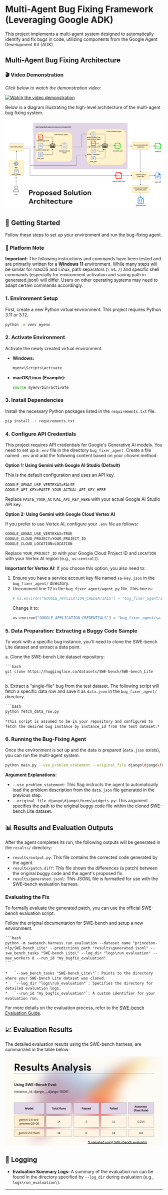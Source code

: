 # Multi-Agent Bug Fixing Framework (Leveraging Google ADK)

This project implements a multi-agent system designed to automatically identify and fix bugs in code, utilizing components from the Google Agent Development Kit (ADK).

##  Multi-Agent Bug Fixing Architecture

### 🎬 Video Demonstration
*Click below to watch the demonstration video:*

[![Watch the video demonstration](https://img.youtube.com/vi/GMbT9j8fp3M/maxresdefault.jpg)](https://youtu.be/GMbT9j8fp3M)

Below is a diagram illustrating the high-level architecture of the multi-agent bug fixing system.

![Architecture Diagram](assets/agent_architecture_diagram.png)

## 🚀 Getting Started

Follow these steps to set up your environment and run the bug-fixing agent.

### 📝 Platform Note

**Important:** The following instructions and commands have been tested and are primarily written for a **Windows 11** environment. While many steps will be similar for macOS and Linux, path separators (`\` vs. `/`) and specific shell commands (especially for environment activation and saving path in generated.jsonl) will differ. Users on other operating systems may need to adapt certain commands accordingly.

### 1. Environment Setup

First, create a new Python virtual environment. This project requires Python 3.11 or 3.12.

```bash
python -m venv myenv
```

### 2. Activate Environment

Activate the newly created virtual environment.

*   **Windows:**
    ```bash
    myenv\Scripts\activate
    ```
*   **macOS/Linux (Example):**
    ```bash
    source myenv/bin/activate
    ```

### 3. Install Dependencies

Install the necessary Python packages listed in the `requirements.txt` file.

```bash
pip install -r requirements.txt
```

### 4. Configure API Credentials

This project requires API credentials for Google's Generative AI models. You need to set up a `.env` file in the directory `bug_fixer_agent`. Create a file named `.env` and add the following content based on your chosen method:

**Option 1: Using Gemini with Google AI Studio (Default)**

This is the default configuration and uses an API key.

```env
GOOGLE_GENAI_USE_VERTEXAI=FALSE
GOOGLE_API_KEY=PASTE_YOUR_ACTUAL_API_KEY_HERE
```
Replace `PASTE_YOUR_ACTUAL_API_KEY_HERE` with your actual Google AI Studio API key.

**Option 2: Using Gemini with Google Cloud Vertex AI**

If you prefer to use Vertex AI, configure your `.env` file as follows:

```env
GOOGLE_GENAI_USE_VERTEXAI=TRUE
GOOGLE_CLOUD_PROJECT=YOUR_PROJECT_ID
GOOGLE_CLOUD_LOCATION=LOCATION
```
Replace `YOUR_PROJECT_ID` with your Google Cloud Project ID and `LOCATION` with your Vertex AI region (e.g., `us-central1`).

**Important for Vertex AI:**
If you choose this option, you also need to:
1.  Ensure you have a service account key file named `sa-key.json` in the `bug_fixer_agent/` directory.
2.  Uncomment line 12 in the `bug_fixer_agent/agent.py` file. This line is:
    ```python
    # os.environ["GOOGLE_APPLICATION_CREDENTIALS"] = "bug_fixer_agent/sa-key.json"
    ```
    Change it to:
    ```python
    os.environ["GOOGLE_APPLICATION_CREDENTIALS"] = "bug_fixer_agent/sa-key.json"
    ```

### 5. Data Preparation: Extracting a Buggy Code Sample

To work with a specific bug instance, you'll need to clone the SWE-bench Lite dataset and extract a data point.

a.  Clone the SWE-bench Lite dataset repository:

    ```bash
    git clone https://huggingface.co/datasets/SWE-bench/SWE-bench_Lite
    ```

b.  Extract a "single-file" bug from the test dataset. The following script will fetch a specific data row and save it as `data.json` in the `bug_fixer_agent/` directory.

    ```bash
    python fetch_data_row.py
    ```
    *This script is assumed to be in your repository and configured to fetch the desired bug instance by instance_id from the test dataset.*

### 6. Running the Bug-Fixing Agent

Once the environment is set up and the data is prepared (`data.json` exists), you can run the multi-agent system.

```bash
python main.py --use_problem_statement --original_file django\django\forms\widgets.py
```

**Argument Explanations:**

*   `--use_problem_statement`: This flag instructs the agent to automatically load the problem description from the `data.json` file generated in the previous step.
*   `--original_file django\django\forms\widgets.py`: This argument specifies the path to the original buggy code file within the cloned SWE-bench Lite dataset.

## 📊 Results and Evaluation Outputs

After the agent completes its run, the following outputs will be generated in the `results/` directory:

*   `results/output.py`: This file contains the corrected code generated by the agent.
*   `results/patch.diff`: This file shows the differences (a patch) between the original buggy code and the agent's proposed fix.
*   `results/generated.jsonl`: This JSONL file is formatted for use with the SWE-bench evaluation harness.

### Evaluating the Fix

To formally evaluate the generated patch, you can use the official SWE-bench evaluation script.

Follow the original documentation for SWE-bench and setup a new environment.

    ```bash
    python -m swebench.harness.run_evaluation --dataset_name "princeton-nlp/SWE-bench_Lite" --predictions_path "results\generated.jsonl" --swe_bench_tasks "SWE-bench_Lite\" --log_dir "logs\run_evaluation" --max_workers 8 --run_id "my_bugfix_evaluation"
    ```

    *   `--swe_bench_tasks "SWE-bench_Lite\"`: Points to the directory where your SWE-bench Lite dataset was cloned.
    *   `--log_dir "logs\run_evaluation"`: Specifies the directory for detailed evaluation logs.
    *   `--run_id "my_bugfix_evaluation"`: A custom identifier for your evaluation run.

For more details on the evaluation process, refer to the [SWE-bench Evaluation Guide](https://www.swebench.com/SWE-bench/guides/evaluation/).

## 📈 Evaluation Results

The detailed evaluation results using the SWE-bench harness, are summarized in the table below:

![Evaluation Results Table](assets/evaluation_results_table.png)

## 📝 Logging

*   **Evaluation Summary Logs:** A summary of the evaluation run can be found in the directory specified by `--log_dir` during evaluation (e.g., `logs\run_evaluation\`).

---

